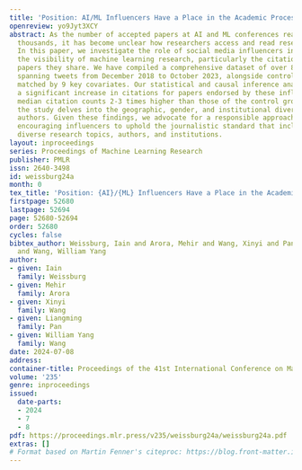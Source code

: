```yaml
---
title: 'Position: AI/ML Influencers Have a Place in the Academic Process'
openreview: yo9Jyt3XCY
abstract: As the number of accepted papers at AI and ML conferences reaches into the
  thousands, it has become unclear how researchers access and read research publications.
  In this paper, we investigate the role of social media influencers in enhancing
  the visibility of machine learning research, particularly the citation counts of
  papers they share. We have compiled a comprehensive dataset of over 8,000 papers,
  spanning tweets from December 2018 to October 2023, alongside controls precisely
  matched by 9 key covariates. Our statistical and causal inference analysis reveals
  a significant increase in citations for papers endorsed by these influencers, with
  median citation counts 2-3 times higher than those of the control group. Additionally,
  the study delves into the geographic, gender, and institutional diversity of highlighted
  authors. Given these findings, we advocate for a responsible approach to curation,
  encouraging influencers to uphold the journalistic standard that includes showcasing
  diverse research topics, authors, and institutions.
layout: inproceedings
series: Proceedings of Machine Learning Research
publisher: PMLR
issn: 2640-3498
id: weissburg24a
month: 0
tex_title: 'Position: {AI}/{ML} Influencers Have a Place in the Academic Process'
firstpage: 52680
lastpage: 52694
page: 52680-52694
order: 52680
cycles: false
bibtex_author: Weissburg, Iain and Arora, Mehir and Wang, Xinyi and Pan, Liangming
  and Wang, William Yang
author:
- given: Iain
  family: Weissburg
- given: Mehir
  family: Arora
- given: Xinyi
  family: Wang
- given: Liangming
  family: Pan
- given: William Yang
  family: Wang
date: 2024-07-08
address:
container-title: Proceedings of the 41st International Conference on Machine Learning
volume: '235'
genre: inproceedings
issued:
  date-parts:
  - 2024
  - 7
  - 8
pdf: https://proceedings.mlr.press/v235/weissburg24a/weissburg24a.pdf
extras: []
# Format based on Martin Fenner's citeproc: https://blog.front-matter.io/posts/citeproc-yaml-for-bibliographies/
---
```

